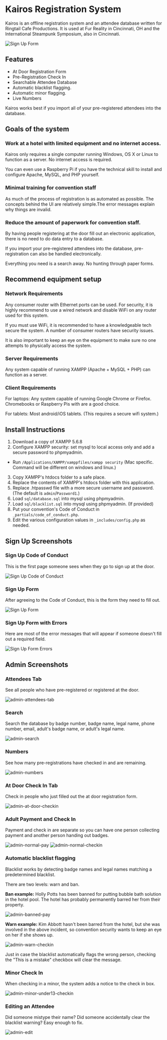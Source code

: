 # Kairos Registration System

Kairos is an offline registration system and an attendee database written for Ringtail Cafe Productions. It is used at Fur Reality in Cincinnati, OH and the International Steampunk Symposium, also in Cincinnati. 


![Sign Up Form](/screenshots/signup-form.png?raw=true "Sign Up Form")

## Features

* At Door Registration Form
* Pre-Registration Check In 
* Searchable Attendee Database
* Automatic blacklist flagging.
* Automatic minor flagging.
* Live Numbers

Kairos works best if you import all of your pre-registered attendees into the database.

## Goals of the system

### Work at a hotel with limited equipment and no internet access. 

Kairos only requires a single computer running Windows, OS X or Linux to function as a server. No internet access is required. 

You can even use a Raspberry Pi if you have the technical skill to install and configure Apache, MySQL, and PHP yourself. 

### Minimal training for convention staff

As much of the process of registration is as automated as possible. The concepts behind the UI are relatively simple.The error messages explain why things are invalid. 

### Reduce the amount of paperwork for convention staff. 

By having people registering at the door fill out an electronic application, there is no need to do data entry to a database. 

If you import your pre-registered attendees into the database, pre-registration can also be handled electronically. 

Everything you need is a search away. No hunting through paper forms.

## Recommend equipment setup

### Network Requirements

Any consumer router with Ethernet ports can be used. For security, it is highly recommend to use a wired network and disable WiFi on any router used for this system. 

If you must use WiFi, it is recommended to have a knowledgeable tech secure the system. A number of consumer routers have security issues.

It is also important to keep an eye on the equipment to make sure no one attempts to physically access the system. 

### Server Requirements

Any system capable of running XAMPP (Apache + MySQL + PHP) can function as a server. 

### Client Requirements

For laptops: Any system capable of running Google Chrome or Firefox. Chromebooks or Raspberry Pis with are a good choice. 

For tablets: Most android/iOS tablets. (This requires a secure wifi system.)

## Install Instructions

1. Download a copy of XAMPP 5.6.8 
2. Configure XAMPP security: set mysql to local access only and add a secure password to phpmyadmin.
  * Run `/Applications/XAMPP/xamppfiles/xampp security` (Mac specific. Command will be different on windows and linux.)
3. Copy XAMPP's htdocs folder to a safe place.
4. Replace the contents of XAMPP's htdocs folder with this application.
5. Replace .htpasswd file with a more secure username and password. (The default is `admin`/`Password1`.)
5. Load `sql/database.sql` into mysql using phpmyadmin.
6. Load `sql/blacklist.sql` into mysql using phpmyadmin. (If provided)
7. Put your convention's Code of Conduct in `_partials/code_of_conduct.php`.
8. Edit the various configuration values in `_includes/config.php` as needed. 

## Sign Up Screenshots

### Sign Up Code of Conduct

This is the first page someone sees when they go to sign up at the door. 

![Sign Up Code of Conduct](/screenshots/signup-codeofconduct.png?raw=true "Sign Up Code of Conduct")

### Sign Up Form

After agreeing to the Code of Conduct, this is the form they need to fill out. 

![Sign Up Form](/screenshots/signup-form.png?raw=true "Sign Up Form")

### Sign Up Form with Errors

Here are most of the error messages that will appear if someone doesn't fill out a required field.

![Sign Up Form Errors](/screenshots/signup-form-errors.png?raw=true "Sign Up Form Errors")


## Admin Screenshots

### Attendees Tab

See all people who have pre-registered or registered at the door. 

![admin-attendees-tab](/screenshots/admin-attendees-tab.png?raw=true "admin-attendees-tab")

### Search 

Search the database by badge number, badge name, legal name, phone number, email, adult's badge name, or adult's legal name. 

![admin-search](/screenshots/admin-search.png?raw=true "admin-search")

### Numbers

See how many pre-registrations have checked in and are remaining. 

![admin-numbers](/screenshots/admin-numbers.png?raw=true "admin-numbers")

### At Door Check In Tab

Check in people who just filled out the at door registration form. 

![admin-at-door-checkin](/screenshots/admin-at-door-checkin.png?raw=true "admin-at-door-checkin")

### Adult Payment and Check In

Payment and check in are separate so you can have one person collecting payment and another person handing out badges. 

![admin-normal-pay](/screenshots/admin-normal-pay.png?raw=true "admin-normal-pay")
![admin-normal-checkin](/screenshots/admin-normal-checkin.png?raw=true "admin-normal-checkin")

### Automatic blacklist flagging

Blacklist works by detecting badge names and legal names matching a predetermined blacklist. 

There are two levels: warn and ban. 

**Ban example:** Holly Potts has been banned for putting bubble bath solution in the hotel pool. The hotel has probably permanently barred her from their property. 

![admin-banned-pay](/screenshots/admin-banned-pay.png?raw=true "admin-banned-pay")

**Warn example:** Kim Abbott hasn't been barred from the hotel, but she was involved in the above incident, so convention security wants to keep an eye on her if she shows up. 

![admin-warn-checkin](/screenshots/admin-warn-checkin.png?raw=true "admin-warn-checkin")

Just in case the blacklist automatically flags the wrong person, checking the "This is a mistake" checkbox will clear the message.

### Minor Check In

When checking in a minor, the system adds a notice to the check in box. 

![admin-minor-under13-checkin](/screenshots/admin-minor-under13-checkin.png?raw=true "admin-minor-under13-checkin")

### Editing an Attendee

Did someone mistype their name? Did someone accidentally clear the blacklist warning? Easy enough to fix. 

![admin-edit](/screenshots/admin-edit.png?raw=true "admin-edit")
